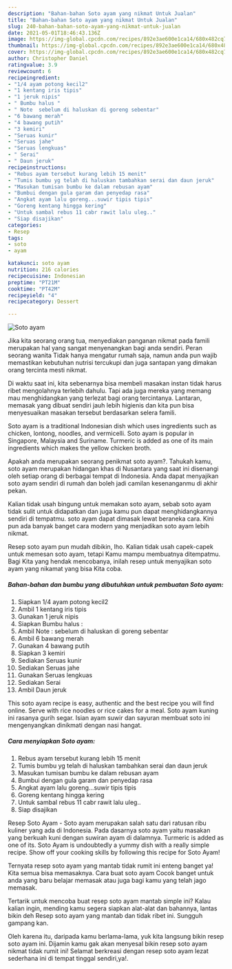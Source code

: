 ```yaml
---
description: "Bahan-bahan Soto ayam yang nikmat Untuk Jualan"
title: "Bahan-bahan Soto ayam yang nikmat Untuk Jualan"
slug: 240-bahan-bahan-soto-ayam-yang-nikmat-untuk-jualan
date: 2021-05-01T18:46:43.136Z
image: https://img-global.cpcdn.com/recipes/892e3ae600e1ca14/680x482cq70/soto-ayam-foto-resep-utama.jpg
thumbnail: https://img-global.cpcdn.com/recipes/892e3ae600e1ca14/680x482cq70/soto-ayam-foto-resep-utama.jpg
cover: https://img-global.cpcdn.com/recipes/892e3ae600e1ca14/680x482cq70/soto-ayam-foto-resep-utama.jpg
author: Christopher Daniel
ratingvalue: 3.9
reviewcount: 6
recipeingredient:
- "1/4 ayam potong kecil2"
- "1 kentang iris tipis"
- "1 jeruk nipis"
- " Bumbu halus "
- " Note  sebelum di haluskan di goreng sebentar"
- "6 bawang merah"
- "4 bawang putih"
- "3 kemiri"
- "Seruas kunir"
- "Seruas jahe"
- "Seruas lengkuas"
- " Serai"
- " Daun jeruk"
recipeinstructions:
- "Rebus ayam tersebut kurang lebih 15 menit"
- "Tumis bumbu yg telah di haluskan tambahkan serai dan daun jeruk"
- "Masukan tumisan bumbu ke dalam rebusan ayam"
- "Bumbui dengan gula garam dan penyedap rasa"
- "Angkat ayam lalu goreng...suwir tipis tipis"
- "Goreng kentang hingga kering"
- "Untuk sambal rebus 11 cabr rawit lalu uleg.."
- "Siap disajikan"
categories:
- Resep
tags:
- soto
- ayam

katakunci: soto ayam 
nutrition: 216 calories
recipecuisine: Indonesian
preptime: "PT21M"
cooktime: "PT42M"
recipeyield: "4"
recipecategory: Dessert

---
```



![Soto ayam](https://img-global.cpcdn.com/recipes/892e3ae600e1ca14/680x482cq70/soto-ayam-foto-resep-utama.jpg)

Jika kita seorang orang tua, menyediakan panganan nikmat pada famili merupakan hal yang sangat menyenangkan bagi anda sendiri. Peran seorang  wanita Tidak hanya mengatur rumah saja, namun anda pun wajib memastikan kebutuhan nutrisi tercukupi dan juga santapan yang dimakan orang tercinta mesti nikmat.

Di waktu  saat ini, kita sebenarnya bisa membeli masakan instan tidak harus ribet mengolahnya terlebih dahulu. Tapi ada juga mereka yang memang mau menghidangkan yang terlezat bagi orang tercintanya. Lantaran, memasak yang dibuat sendiri jauh lebih higienis dan kita pun bisa menyesuaikan masakan tersebut berdasarkan selera famili. 

Soto ayam is a traditional Indonesian dish which uses ingredients such as chicken, lontong, noodles, and vermicelli. Soto ayam is popular in Singapore, Malaysia and Suriname. Turmeric is added as one of its main ingredients which makes the yellow chicken broth.

Apakah anda merupakan seorang penikmat soto ayam?. Tahukah kamu, soto ayam merupakan hidangan khas di Nusantara yang saat ini disenangi oleh setiap orang di berbagai tempat di Indonesia. Anda dapat menyajikan soto ayam sendiri di rumah dan boleh jadi camilan kesenanganmu di akhir pekan.

Kalian tidak usah bingung untuk memakan soto ayam, sebab soto ayam tidak sulit untuk didapatkan dan juga kamu pun dapat menghidangkannya sendiri di tempatmu. soto ayam dapat dimasak lewat beraneka cara. Kini pun ada banyak banget cara modern yang menjadikan soto ayam lebih nikmat.

Resep soto ayam pun mudah dibikin, lho. Kalian tidak usah capek-capek untuk memesan soto ayam, tetapi Kamu mampu membuatnya ditempatmu. Bagi Kita yang hendak mencobanya, inilah resep untuk menyajikan soto ayam yang nikamat yang bisa Kita coba.

<!--inarticleads1-->

##### Bahan-bahan dan bumbu yang dibutuhkan untuk pembuatan Soto ayam:

1. Siapkan 1/4 ayam potong kecil2
1. Ambil 1 kentang iris tipis
1. Gunakan 1 jeruk nipis
1. Siapkan  Bumbu halus :
1. Ambil  Note : sebelum di haluskan di goreng sebentar
1. Ambil 6 bawang merah
1. Gunakan 4 bawang putih
1. Siapkan 3 kemiri
1. Sediakan Seruas kunir
1. Sediakan Seruas jahe
1. Gunakan Seruas lengkuas
1. Sediakan  Serai
1. Ambil  Daun jeruk


This soto ayam recipe is easy, authentic and the best recipe you will find online. Serve with rice noodles or rice cakes for a meal. Soto ayam kuning ini rasanya gurih segar. Isian ayam suwir dan sayuran membuat soto ini mengenyangkan dinikmati dengan nasi hangat. 

<!--inarticleads2-->

##### Cara menyiapkan Soto ayam:

1. Rebus ayam tersebut kurang lebih 15 menit
1. Tumis bumbu yg telah di haluskan tambahkan serai dan daun jeruk
1. Masukan tumisan bumbu ke dalam rebusan ayam
1. Bumbui dengan gula garam dan penyedap rasa
1. Angkat ayam lalu goreng...suwir tipis tipis
1. Goreng kentang hingga kering
1. Untuk sambal rebus 11 cabr rawit lalu uleg..
1. Siap disajikan


Resep Soto Ayam - Soto ayam merupakan salah satu dari ratusan ribu kuliner yang ada di Indonesia. Pada dasarnya soto ayam yaitu masakan yang berkuah kuni dengan suwiran ayam di dalamnya. Turmeric is added as one of its. Soto Ayam is undoubtedly a yummy dish with a really simple recipe. Show off your cooking skills by following this recipe for Soto Ayam! 

Ternyata resep soto ayam yang mantab tidak rumit ini enteng banget ya! Kita semua bisa memasaknya. Cara buat soto ayam Cocok banget untuk anda yang baru belajar memasak atau juga bagi kamu yang telah jago memasak.

Tertarik untuk mencoba buat resep soto ayam mantab simple ini? Kalau kalian ingin, mending kamu segera siapkan alat-alat dan bahannya, lantas bikin deh Resep soto ayam yang mantab dan tidak ribet ini. Sungguh gampang kan. 

Oleh karena itu, daripada kamu berlama-lama, yuk kita langsung bikin resep soto ayam ini. Dijamin kamu gak akan menyesal bikin resep soto ayam nikmat tidak rumit ini! Selamat berkreasi dengan resep soto ayam lezat sederhana ini di tempat tinggal sendiri,ya!.

